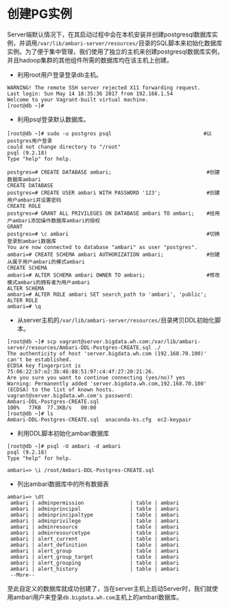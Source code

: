 # 创建PG实例

Server端默认情况下，在其启动过程中会在本机安装并创建postgresql数据库实例，并调用`/var/lib/ambari-server/resources/`目录的SQL脚本来初始化数据库实例。为了便于集中管理，我们使用了独立的主机来创建postgresql数据库实例，并且hadoop集群的其他组件所需的数据库均在该主机上创建。

* 利用root用户登录登录db主机。

```
WARNING! The remote SSH server rejected X11 forwarding request.
Last login: Sun May 14 18:35:36 2017 from 192.168.1.54
Welcome to your Vagrant-built virtual machine.
[root@db ~]#
```

* 利用psql登录默认数据库。

```
[root@db ~]# sudo -u postgres psql                              #以postgres用户登录
could not change directory to "/root"
psql (9.2.18)
Type "help" for help.

postgres=# CREATE DATABASE ambari;                               #创建数据库ambari
CREATE DATABASE
postgres=# CREATE USER ambari WITH PASSWORD '123';               #创建用户ambari并设置密码
CREATE ROLE
postgres=# GRANT ALL PRIVILEGES ON DATABASE ambari TO ambari;    #给用户ambari添加操作数据库ambari的授权
GRANT
postgres=# \c ambari                                             #切换登录到ambari数据库
You are now connected to database "ambari" as user "postgres".
ambari=# CREATE SCHEMA ambari AUTHORIZATION ambari;              #创建从属于用户ambari的模式ambari
CREATE SCHEMA
ambari=# ALTER SCHEMA ambari OWNER TO ambari;                    #修改模式ambari的拥有者为用户ambari
ALTER SCHEMA
ambari=# ALTER ROLE ambari SET search_path to 'ambari', 'public';
ALTER ROLE
ambari=# \q
```

* 从server主机的`/var/lib/ambari-server/resources/`目录拷贝DDL初始化脚本。

```
[root@db ~]# scp vagrant@server.bigdata.wh.com:/var/lib/ambari-server/resources/Ambari-DDL-Postgres-CREATE.sql ./
The authenticity of host 'server.bigdata.wh.com (192.168.70.100)' can't be established.
ECDSA key fingerprint is 75:06:22:b7:e2:3b:46:88:51:97:c4:4f:27:20:21:26.
Are you sure you want to continue connecting (yes/no)? yes
Warning: Permanently added 'server.bigdata.wh.com,192.168.70.100' (ECDSA) to the list of known hosts.
vagrant@server.bigdata.wh.com's password: 
Ambari-DDL-Postgres-CREATE.sql                                                       100%   77KB  77.3KB/s   00:00    
[root@db ~]# ls
Ambari-DDL-Postgres-CREATE.sql  anaconda-ks.cfg  ec2-keypair
```

* 利用DDL脚本初始化ambari数据库

```
[root@db ~]# psql -U ambari -d ambari
psql (9.2.18)
Type "help" for help.

ambari=> \i /root/Ambari-DDL-Postgres-CREATE.sql
```

* 列出ambari数据库中的所有数据表

```
ambari=> \dt
 ambari | adminpermission               | table | ambari
 ambari | adminprincipal                | table | ambari
 ambari | adminprincipaltype            | table | ambari
 ambari | adminprivilege                | table | ambari
 ambari | adminresource                 | table | ambari
 ambari | adminresourcetype             | table | ambari
 ambari | alert_current                 | table | ambari
 ambari | alert_definition              | table | ambari
 ambari | alert_group                   | table | ambari
 ambari | alert_group_target            | table | ambari
 ambari | alert_grouping                | table | ambari
 ambari | alert_history                 | table | ambari
 --More--
```

至此自定义的数据库就成功创建了，当在server主机上启动Server时，我们就使用ambari用户来登录`db.bigdata.wh.com`主机上的ambari数据库。

